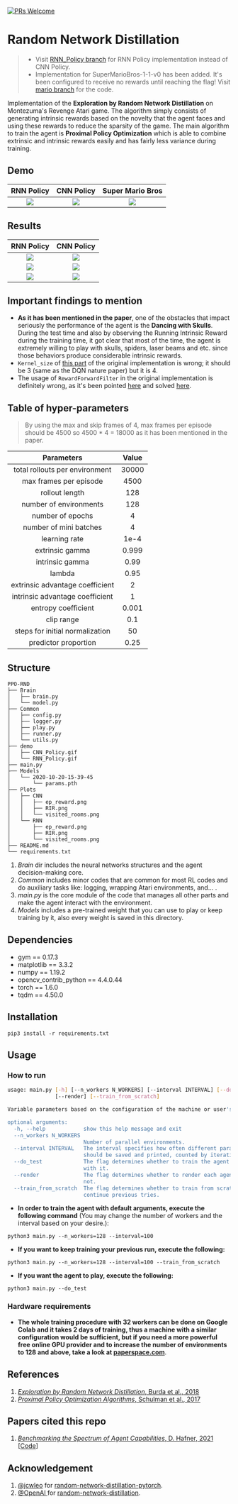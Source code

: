 [![PRs Welcome](https://img.shields.io/badge/PRs-welcome-brightgreen.svg?style=flat-square)](http://makeapullrequest.com)  
# Random Network Distillation
> - Visit [RNN_Policy branch](https://github.com/alirezakazemipour/PPO-RND/tree/RNN_Policy) for RNN Policy implementation instead of CNN Policy.
> - Implementation for SuperMarioBros-1-1-v0 has been added. It's been configured to receive no rewards until reaching the flag! Visit [mario branch](https://github.com/alirezakazemipour/PPO-RND/tree/mario) for the code.

Implementation of the **Exploration by Random Network Distillation** on Montezuma's Revenge Atari game. The algorithm simply consists of generating intrinsic rewards based on the novelty that the agent faces and using these rewards to reduce the sparsity of the game. The main algorithm to train the agent is **Proximal Policy Optimization** which is able to combine extrinsic and intrinsic rewards easily and has fairly less variance during training.

## Demo

RNN Policy| CNN Policy| Super Mario Bros
:-----------------------:|:-----------------------:|:-----------------------:
![](demo/RNN_Policy.gif)| ![](demo/CNN_Policy.gif)| ![](demo/mario.gif) 

## Results
RNN Policy| CNN Policy
:-----------------------:|:-----------------------:|
![](Plots/RNN/RIR.png)	               | ![](Plots/CNN/RIR.png)	
![](Plots/RNN/ep_reward.png)      | ![](Plots/CNN/ep_reward.png)
![](Plots/RNN/visited_rooms.png)| ![](Plots/CNN/visited_rooms.png)

## Important findings to mention

- **As it has been mentioned in the paper**, one of the obstacles that impact seriously the performance of the agent is the **Dancing with Skulls**. During the test time and also by observing the Running Intrinsic Reward during the training time, it got clear that most of the time, the agent is extremely willing to play with skulls, spiders, laser beams and etc. since those behaviors produce considerable intrinsic rewards.
- `Kernel_size` of [this part](https://github.com/openai/random-network-distillation/blob/f75c0f1efa473d5109d487062fd8ed49ddce6634/policies/cnn_policy_param_matched.py#L104) of the original implementation is wrong; it should be 3 (same as the DQN nature paper) but it is 4.
- The usage of `RewardForwardFilter` in the original implementation is definitely wrong, as it's been pointed [here](https://github.com/openai/large-scale-curiosity/issues/6#issuecomment-433981760) and solved [here](https://github.com/openai/random-network-distillation/issues/16#issuecomment-488387659).

## Table of hyper-parameters

> By using the max and skip frames of 4, max frames per episode should be 4500 so 4500 * 4 = 18000 as it has been mentioned in the paper.

Parameters          | Value
:-----------------------:|:-----------------------:
total rollouts per environment  | 30000
max frames per episode  | 4500
rollout length       	       | 128
number of environments| 128
number of epochs	   | 4
number of mini batches  | 4
learning rate                      | 1e-4
extrinsic gamma		    | 0.999
intrinsic gamma		    | 0.99
lambda		                  | 0.95
extrinsic advantage coefficient       | 2
intrinsic advantage coefficient        | 1
entropy coefficient     		    | 0.001
clip range    				       | 0.1
steps for initial normalization	      | 50
predictor proportion		     | 0.25


## Structure
```shell
PPO-RND
├── Brain
│   ├── brain.py
│   └── model.py
├── Common
│   ├── config.py
│   ├── logger.py
│   ├── play.py
│   ├── runner.py
│   └── utils.py
├── demo
│   ├── CNN_Policy.gif
│   └── RNN_Policy.gif
├── main.py
├── Models
│   └── 2020-10-20-15-39-45
│       └── params.pth
├── Plots
│   ├── CNN
│   │   ├── ep_reward.png
│   │   ├── RIR.png
│   │   └── visited_rooms.png
│   └── RNN
│       ├── ep_reward.png
│       ├── RIR.png
│       └── visited_rooms.png
├── README.md
└── requirements.txt

```
1. _Brain_ dir includes the neural networks structures and the agent decision-making core.
2. _Common_ includes minor codes that are common for most RL codes and do auxiliary tasks like: logging, wrapping Atari environments, and... .
3. _main.py_ is the core module of the code that manages all other parts and make the agent interact with the environment.
4. _Models_ includes a pre-trained weight that you can use to play or keep training by it, also every weight is saved in this directory.
## Dependencies
- gym == 0.17.3
- matplotlib == 3.3.2
- numpy == 1.19.2
- opencv_contrib_python == 4.4.0.44
- torch == 1.6.0
- tqdm == 4.50.0

## Installation
```shell
pip3 install -r requirements.txt
```
## Usage
### How to run
```bash
usage: main.py [-h] [--n_workers N_WORKERS] [--interval INTERVAL] [--do_test]
               [--render] [--train_from_scratch]

Variable parameters based on the configuration of the machine or user's choice

optional arguments:
  -h, --help            show this help message and exit
  --n_workers N_WORKERS
                        Number of parallel environments.
  --interval INTERVAL   The interval specifies how often different parameters
                        should be saved and printed, counted by iterations.
  --do_test             The flag determines whether to train the agent or play
                        with it.
  --render              The flag determines whether to render each agent or
                        not.
  --train_from_scratch  The flag determines whether to train from scratch or
                        continue previous tries.

```
- **In order to train the agent with default arguments, execute the following command** (You may change the number of workers and the interval based on your desire.):
```shell
python3 main.py --n_workers=128 --interval=100
```
- **If you want to keep training your previous run, execute the following:**
```shell
python3 main.py --n_workers=128 --interval=100 --train_from_scratch
```
- **If you want  the agent to play, execute the following:**
```shell
python3 main.py --do_test
```
### Hardware requirements
- **The whole training procedure with 32 workers can be done on Google Colab and it takes 2 days of training, thus a machine with a similar configuration would be sufficient, but if you need a more powerful free online GPU provider and to increase the number of environments to 128 and above, take a look at [paperspace.com](paperspace.com)**.
## References
1. [_Exploration by Random Network Distillation_, Burda et al., 2018](https://arxiv.org/abs/1810.12894)
2. [_Proximal Policy Optimization Algorithms_, Schulman et al., 2017](https://arxiv.org/abs/1707.06347)

## Papers cited this repo
1. [_Benchmarking the Spectrum of Agent Capabilities_, D. Hafner, 2021](https://arxiv.org/pdf/2109.06780.pdf) [[Code](https://github.com/danijar/crafter)]

## Acknowledgement 
1. [@jcwleo](https://github.com/jcwleo) for [random-network-distillation-pytorch](https://github.com/jcwleo/random-network-distillation-pytorch).
2. [@OpenAI ](https://github.com/openai) for [random-network-distillation](https://github.com/openai/random-network-distillation).
